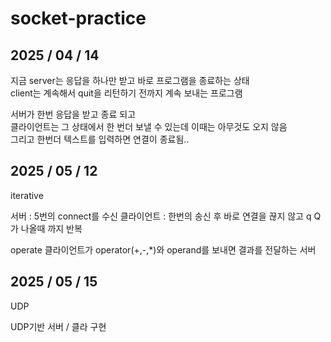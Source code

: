 # socket-practice

## 2025 / 04 / 14
지금 server는 응답을 하나만 받고 바로 프로그램을 종료하는 상태    
client는 계속해서 quit을 리턴하기 전까지 계속 보내는 프로그램

서버가 한번 응답을 받고 종료 되고    
클라이언트는 그 상태에서 한 번더 보낼 수 있는데
이때는 아무것도 오지 않음   
그리고 한번더 텍스트를 입력하면 연결이 종료됨.. 

## 2025 / 05 / 12
iterative

서버 : 5번의 connect를 수신 
클라이언트 : 한번의 송신 후 바로 연결을 끊지 않고 q Q가 나올때 까지 반복 

operate
클라이언트가 operator(+,-,*)와 operand를 보내면 결과를 전달하는 서버

## 2025 / 05 / 15
UDP

UDP기반 서버 / 클라 구현 
